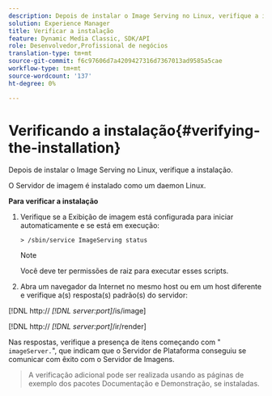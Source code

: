 ```yaml
---
description: Depois de instalar o Image Serving no Linux, verifique a instalação.
solution: Experience Manager
title: Verificar a instalação
feature: Dynamic Media Classic, SDK/API
role: Desenvolvedor,Profissional de negócios
translation-type: tm+mt
source-git-commit: f6c97606d7a4209427316d7367013ad9585a5cae
workflow-type: tm+mt
source-wordcount: '137'
ht-degree: 0%

---
```



# Verificando a instalação{#verifying-the-installation}

Depois de instalar o Image Serving no Linux, verifique a instalação.

O Servidor de imagem é instalado como um daemon Linux.

**Para verificar a instalação**

1. Verifique se a Exibição de imagem está configurada para iniciar automaticamente e se está em execução:

   `> /sbin/service ImageServing status`

   >[!NOTE]
   >
   >Você deve ter permissões de raiz para executar esses scripts.

1. Abra um navegador da Internet no mesmo host ou em um host diferente e verifique a(s) resposta(s) padrão(s) do servidor:

[!DNL http:// *[!DNL server:port]*/is/image]

[!DNL http:// *[!DNL server:port]*/ir/render]

Nas respostas, verifique a presença de itens começando com &quot; `imageServer.`&quot;, que indicam que o Servidor de Plataforma conseguiu se comunicar com êxito com o Servidor de Imagens.
>A verificação adicional pode ser realizada usando as páginas de exemplo dos pacotes Documentação e Demonstração, se instaladas.

